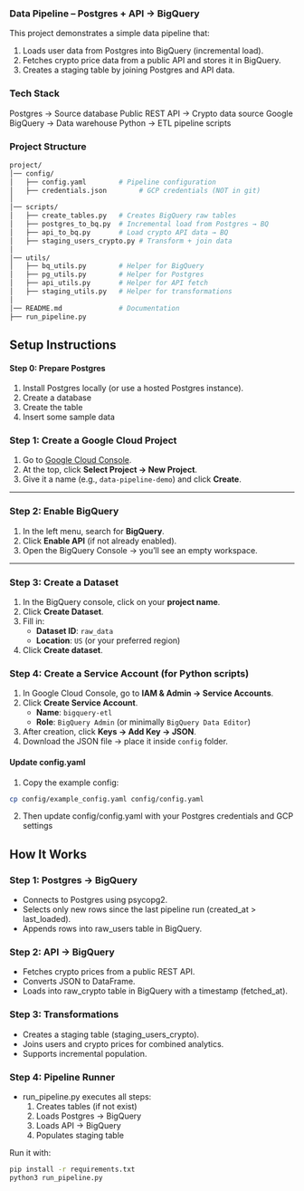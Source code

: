 ### Data Pipeline – Postgres + API → BigQuery

This project demonstrates a simple data pipeline that:
1. Loads user data from Postgres into BigQuery (incremental load).
2. Fetches crypto price data from a public API and stores it in BigQuery.
3. Creates a staging table by joining Postgres and API data.

### Tech Stack

Postgres → Source database
Public REST API → Crypto data source
Google BigQuery → Data warehouse
Python → ETL pipeline scripts

### Project Structure
```bash
project/
│── config/
│   ├── config.yaml        # Pipeline configuration
│   ├── credentials.json        # GCP credentials (NOT in git)
│
│── scripts/
│   ├── create_tables.py   # Creates BigQuery raw tables
│   ├── postgres_to_bq.py  # Incremental load from Postgres → BQ
│   ├── api_to_bq.py       # Load crypto API data → BQ
│   ├── staging_users_crypto.py # Transform + join data
│
│── utils/
│   ├── bq_utils.py        # Helper for BigQuery
│   ├── pg_utils.py        # Helper for Postgres
│   ├── api_utils.py       # Helper for API fetch
│   ├── staging_utils.py   # Helper for transformations
│
│── README.md              # Documentation
├── run_pipeline.py 
```

##  Setup Instructions

#### Step 0: Prepare Postgres

1. Install Postgres locally (or use a hosted Postgres instance).
2. Create a database
3. Create the table
4. Insert some sample data

### Step 1: Create a Google Cloud Project
1. Go to [Google Cloud Console](https://console.cloud.google.com/).
2. At the top, click **Select Project → New Project**.
3. Give it a name (e.g., `data-pipeline-demo`) and click **Create**.

---

### Step 2: Enable BigQuery
1. In the left menu, search for **BigQuery**.
2. Click **Enable API** (if not already enabled).
3. Open the BigQuery Console → you’ll see an empty workspace.

---

### Step 3: Create a Dataset
1. In the BigQuery console, click on your **project name**.
2. Click **Create Dataset**.
3. Fill in:
   - **Dataset ID**: `raw_data`
   - **Location**: `US` (or your preferred region)
4. Click **Create dataset**.

### Step 4: Create a Service Account (for Python scripts)
1. In Google Cloud Console, go to **IAM & Admin → Service Accounts**.
2. Click **Create Service Account**.
   - **Name**: `bigquery-etl`
   - **Role**: `BigQuery Admin` (or minimally `BigQuery Data Editor`)
3. After creation, click **Keys → Add Key → JSON**.
4. Download the JSON file → place it inside `config` folder.

#### Update config.yaml
1. Copy the example config:
```bash
cp config/example_config.yaml config/config.yaml
```

2. Then update config/config.yaml with your Postgres credentials and GCP settings


## How It Works

### Step 1: Postgres → BigQuery
- Connects to Postgres using psycopg2.
- Selects only new rows since the last pipeline run (created_at > last_loaded).
- Appends rows into raw_users table in BigQuery.

### Step 2: API → BigQuery
- Fetches crypto prices from a public REST API.
- Converts JSON to DataFrame.
- Loads into raw_crypto table in BigQuery with a timestamp (fetched_at).

### Step 3: Transformations
- Creates a staging table (staging_users_crypto).
- Joins users and crypto prices for combined analytics.
- Supports incremental population.

### Step 4: Pipeline Runner
- run_pipeline.py executes all steps:
  1. Creates tables (if not exist)
  2. Loads Postgres → BigQuery
  3. Loads API → BigQuery
  4. Populates staging table

Run it with:
```bash
pip install -r requirements.txt
python3 run_pipeline.py
```
